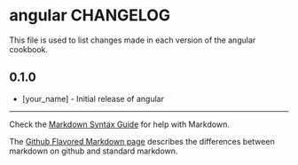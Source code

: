 angular CHANGELOG
=========================

This file is used to list changes made in each version of the angular cookbook.

0.1.0
-----
- [your_name] - Initial release of angular

- - -
Check the [Markdown Syntax Guide](http://daringfireball.net/projects/markdown/syntax) for help with Markdown.

The [Github Flavored Markdown page](http://github.github.com/github-flavored-markdown/) describes the differences between markdown on github and standard markdown.
